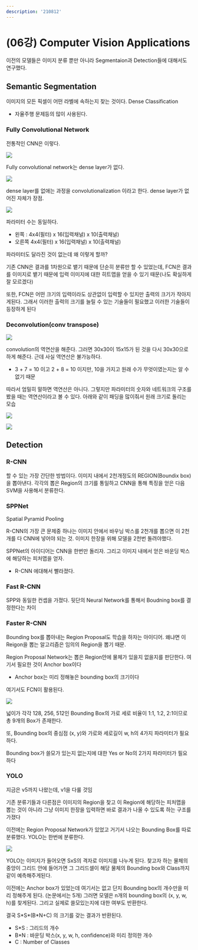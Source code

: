 ```yaml
---
description: '210812'
---
```


# \(06강\) Computer Vision Applications

이전의 모델들은 이미지 분류 뿐만 아니라 Segmentaion과 Detection들에 대해서도 연구했다.

## Semantic Segmentation

이미지의 모든 픽셀이 어떤 라벨에 속하는지 찾는 것이다. Dense Classification

* 자율주행 문제등의 많이 사용된다.

### Fully Convolutional Network

전통적인 CNN은 이렇다.

![](../../../../.gitbook/assets/image%20%28840%29.png)

Fully convolutional network는 dense layer가 없다.

![](../../../../.gitbook/assets/image%20%28864%29.png)

dense layer를 없애는 과정을 convolutionalization 이라고 한다. dense layer가 없어진 자체가 장점.

![](../../../../.gitbook/assets/image%20%28842%29.png)

파라미터 수는 동일하다.

* 왼쪽 : 4x4\(필터\) x 16\(입력채널\) x 10\(출력채널\)
* 오른쪽 4x4\(필터\) x 16\(입력채널\) x 10\(출력채널\)

파라미터도 달라진 것이 없는데 왜 이렇게 할까?

기존 CNN은 결과를 1차원으로 뱉기 때문에 단순히 분류만 할 수 있었는데, FCN은 결과를 이미지로 뱉기 때문에 입력 이미지에 대한 히트맵을 얻을 수 있기 때문\(나도 확실하게 잘 모르겠다\)

또한, FCN은 어떤 크기의 입력이라도 상관없이 입력할 수 있지만 출력의 크기가 작아지게된다. 그래서 이러한 출력의 크기를 늘릴 수 있는 기술들이 필요했고 이러한 기술들이 등장하게 된다

### Deconvolution\(conv transpose\)

![](../../../../.gitbook/assets/image%20%28847%29.png)

convolution의 역연산을 해준다. 그러면 30x30이 15x15가 된 것을 다시 30x30으로 하게 해준다. 근데 사실 역연산은 불가능하다.

* 3 + 7 = 10 이고 2 + 8 = 10 이지만, 10을 가지고 원래 수가 무엇이였는지는 알 수 없기 때문

따라서 엄밀히 말하면 역연산은 아니다. 그렇지만 파라미터의 숫자와 네트워크의 구조를 봤을 때는 역연산이라고 볼 수 있다. 아래와 같이 패딩을 많이줘서 원래 크기로 돌리는 모습

![](../../../../.gitbook/assets/image%20%28856%29.png)

![](../../../../.gitbook/assets/image%20%28843%29.png)

## Detection

### R-CNN

할 수 있는 가장 간단한 방법이다. 이미지 내에서 2천개정도의 REGION\(Boundix box\)을 뽑아낸다. 각각의 뽑은 Region의 크기를 통일하고 CNN을 통해 특징을 얻은 다음 SVM을 사용해서 분류한다.

### SPPNet

Spatial Pyramid Pooling

R-CNN의 가장 큰 문제중 하나는 이미지 안에서 바우닝 박스를 2천개를 뽑으면 이 2천개를 다 CNN에 넣어야 되는 것. 이미지 한장을 위해 모델을 2천번 돌려야했다.

SPPNet의 아이디어는 CNN을 한번만 돌리자. 그리고 이미지 내에서 얻은 바운딩 박스에 해당하는 피처맵을 얻자.

* R-CNN 에대해서 빨라졌다.

### Fast R-CNN

SPP와 동일한 컨셉을 가졌다. 뒷단의 Neural Network를 통해서 Boudning box를 결정한다는 차이

### Faster R-CNN

Bounding box를 뽑아내는 Region Proposal도 학습을 하자는 아이디어. 왜냐면 이 Reigon을 뽑는 알고리즘은 임의의 Region을 뽑기 때문.

Region Proposal Network는 뽑은 Region안에 물체가 있을지 없을지를 판단한다. 여기서 필요한 것이 Anchor box이다

* Anchor box는 미리 정해놓은 bounding box의 크기이다

여기서도 FCN이 활용된다.

![](../../../../.gitbook/assets/image%20%28839%29.png)

넓이가 각각 128, 256, 512인 Bounding Box의 가로 세로 비율이 1:1, 1:2, 2:1이므로 총 9개의 Box가 존재한다.

또, Bounding box의 중심점 \(x, y\)와 가로와 세로길이 w, h의 4가지 파라미터가 필요하다.

Bounding box가 쓸모가 있는지 없는지에 대한 Yes or No의 2가지 파라미터가 필요하다

### YOLO

지금은 v5까지 나왔는데, v1을 다룰 것임

기존 분류기들과 다른점은 이미지의 Region을 찾고 이 Region에 해당하는 피처맵을 뽑는 것이 아니라 그냥 이미지 한장을 입력하면 바로 결과가 나올 수 있도록 하는 구조를 가졌다

이전에는 Region Proposal Network가 있었고 거기서 나오는 Bounding Box를 따로 분류했다. YOLO는 한번에 분류한다.

![](../../../../.gitbook/assets/image%20%28857%29.png)

YOLO는 이미지가 들어오면 SxS의 격자로 이미지를 나누게 된다. 찾고자 하는 물체의 중앙이 그리드 안에 들어가면 그 그리드셀이 해당 물체의 Bounding box와 Class까지 같이 예측해주게된다.

이전에는 Anchor box가 있었는데 여기서는 없고 단지 Bounding box의 개수만을 미리 정해주게 된다. \(논문에서는 5개\) 그러면 모델은 n개의 bounding box의 \(x, y, w, h\)를 찾게된다. 그리고 실제로 쓸모있는지에 대한 여부도 반환한다.

 결국 S\*S\*\(B\*N+C\) 의 크기를 갖는 결과가 반환된다.

* S\*S : 그리드의 개수
* B\*N : 바운딩 박스\(x, y, w, h, confidence\)와 미리 정의한 개수
* C : Number of Classes

















